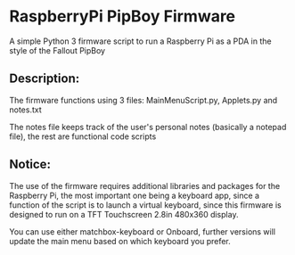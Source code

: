 # RaspberryPi PipBoy Firmware
A simple Python 3 firmware script to run a Raspberry Pi as a PDA in the style of the Fallout PipBoy

## Description:

The firmware functions using 3 files: MainMenuScript.py, Applets.py and notes.txt

The notes file keeps track of the user's personal notes (basically a notepad file), the rest are functional code scripts

## Notice:
The use of the firmware requires additional libraries and packages for the Raspberry Pi, the most important one being a keyboard app, since
a function of the script is to launch a virtual keyboard, since this firmware is designed to run on a TFT Touchscreen 2.8in 480x360 display.

You can use either matchbox-keyboard or Onboard, further versions will update the main menu based on which keyboard you prefer.

